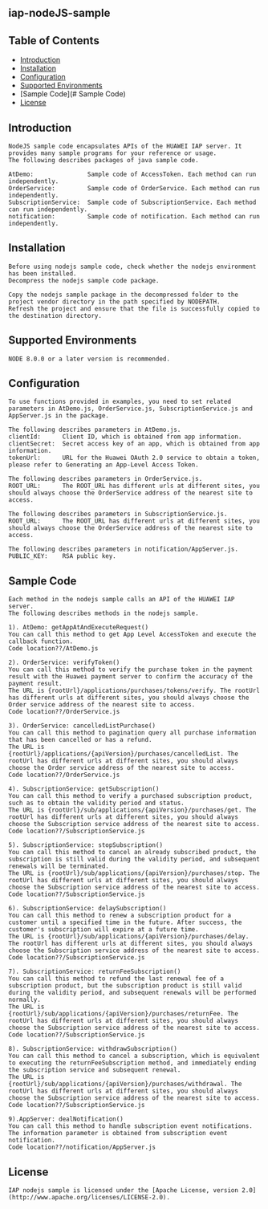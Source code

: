 ## iap-nodeJS-sample


## Table of Contents

 * [Introduction](#introduction)
 * [Installation](#installation)
 * [Configuration ](#configuration )
 * [Supported Environments](#supported-environments)
 * [Sample Code](# Sample Code)
 * [License](#license)
 
 
## Introduction
    NodeJS sample code encapsulates APIs of the HUAWEI IAP server. It provides many sample programs for your reference or usage.
    The following describes packages of java sample code.
    
    AtDemo:               Sample code of AccessToken. Each method can run independently.
    OrderService:         Sample code of OrderService. Each method can run independently.
    SubscriptionService:  Sample code of SubscriptionService. Each method can run independently.
    notification:         Sample code of notification. Each method can run independently.

## Installation
    Before using nodejs sample code, check whether the nodejs environment has been installed. 
    Decompress the nodejs sample code package.
    
    Copy the nodejs sample package in the decompressed folder to the project vendor directory in the path specified by NODEPATH.
    Refresh the project and ensure that the file is successfully copied to the destination directory.
    
## Supported Environments
	NODE 8.0.0 or a later version is recommended.    
    
## Configuration
    To use functions provided in examples, you need to set related parameters in AtDemo.js, OrderService.js, SubscriptionService.js and AppServer.js in the package.
    
    The following describes parameters in AtDemo.js.
    clientId:      Client ID, which is obtained from app information.
    clientSecret:  Secret access key of an app, which is obtained from app information.
    tokenUrl:      URL for the Huawei OAuth 2.0 service to obtain a token, please refer to Generating an App-Level Access Token.
    
    The following describes parameters in OrderService.js.
    ROOT_URL:      The ROOT_URL has different urls at different sites, you should always choose the OrderService address of the nearest site to access.
        
    The following describes parameters in SubscriptionService.js.
    ROOT_URL:      The ROOT_URL has different urls at different sites, you should always choose the OrderService address of the nearest site to access.
    
    The following describes parameters in notification/AppServer.js.
    PUBLIC_KEY:    RSA public key.

## Sample Code
    Each method in the nodejs sample calls an API of the HUAWEI IAP server.
    The following describes methods in the nodejs sample.
    
    1). AtDemo: getAppAtAndExecuteRequest()
    You can call this method to get App Level AccessToken and execute the callback function.
    Code location??/AtDemo.js
    
    2). OrderService: verifyToken()
    You can call this method to verify the purchase token in the payment result with the Huawei payment server to confirm the accuracy of the payment result.
    The URL is {rootUrl}/applications/purchases/tokens/verify. The rootUrl has different urls at different sites, you should always choose the Order service address of the nearest site to access.
    Code location??/OrderService.js
    
    3). OrderService: cancelledListPurchase()
    You can call this method to pagination query all purchase information that has been cancelled or has a refund.
    The URL is {rootUrl}/applications/{apiVersion}/purchases/cancelledList. The rootUrl has different urls at different sites, you should always choose the Order service address of the nearest site to access.
    Code location??/OrderService.js
    
    4). SubscriptionService: getSubscription()
    You can call this method to verify a purchased subscription product, such as to obtain the validity period and status.
    The URL is {rootUrl}/sub/applications/{apiVersion}/purchases/get. The rootUrl has different urls at different sites, you should always choose the Subscription service address of the nearest site to access.
    Code location??/SubscriptionService.js
        
    5). SubscriptionService: stopSubscription()
    You can call this method to cancel an already subscribed product, the subscription is still valid during the validity period, and subsequent renewals will be terminated.
    The URL is {rootUrl}/sub/applications/{apiVersion}/purchases/stop. The rootUrl has different urls at different sites, you should always choose the Subscription service address of the nearest site to access.
    Code location??/SubscriptionService.js
    
    6). SubscriptionService: delaySubscription()
    You can call this method to renew a subscription product for a customer until a specified time in the future. After success, the customer's subscription will expire at a future time.
    The URL is {rootUrl}/sub/applications/{apiVersion}/purchases/delay. The rootUrl has different urls at different sites, you should always choose the Subscription service address of the nearest site to access.
    Code location??/SubscriptionService.js
    
    7). SubscriptionService: returnFeeSubscription()
    You can call this method to refund the last renewal fee of a subscription product, but the subscription product is still valid during the validity period, and subsequent renewals will be performed normally.
    The URL is {rootUrl}/sub/applications/{apiVersion}/purchases/returnFee. The rootUrl has different urls at different sites, you should always choose the Subscription service address of the nearest site to access.
    Code location??/SubscriptionService.js
    
    8). SubscriptionService: withdrawSubscription()
    You can call this method to cancel a subscription, which is equivalent to executing the returnFeeSubscription method, and immediately ending the subscription service and subsequent renewal.
    The URL is {rootUrl}/sub/applications/{apiVersion}/purchases/withdrawal. The rootUrl has different urls at different sites, you should always choose the Subscription service address of the nearest site to access.
    Code location??/SubscriptionService.js
    
    9).AppServer: dealNotification()
    You can call this method to handle subscription event notifications.
    The information parameter is obtained from subscription event notification.
    Code location??/notification/AppServer.js
    
##  License
    IAP nodejs sample is licensed under the [Apache License, version 2.0](http://www.apache.org/licenses/LICENSE-2.0).

